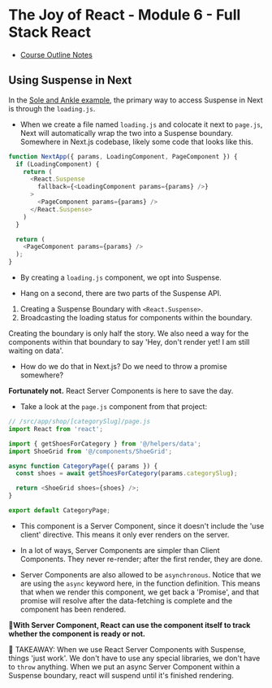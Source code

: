 # The Joy of React - Module 6 - Full Stack React

- [Course Outline Notes](../course-notes.md)

## Using Suspense in Next

In the [Sole and Ankle example](https://courses.joshwcomeau.com/joy-of-react/06-full-stack-react/09.01-exciting-new-world), the primary way to access Suspense in Next is through the `loading.js`.

- When we create a file named `loading.js` and colocate it next to `page.js`, Next will automatically wrap the two into a Suspense boundary. Somewhere in Next.js codebase, likely some code that looks like this.

```JAVASCRIPT
function NextApp({ params, LoadingComponent, PageComponent }) {
  if (LoadingComponent) {
    return (
      <React.Suspense
        fallback={<LoadingComponent params={params} />}
      >
        <PageComponent params={params} />
      </React.Suspense>
    )
  }

  return (
    <PageComponent params={params} />
  );
}
```

- By creating a `loading.js` component, we opt into Suspense.

- Hang on a second, there are two parts of the Suspense API.

1. Creating a Suspense Boundary with `<React.Suspense>`.
2. Broadcasting the loading status for components within the boundary.

Creating the boundary is only half the story. We also need a way for the components within that boundary to say 'Hey, don't render yet! I am still waiting on data'.

- How do we do that in Next.js? Do we need to throw a promise somewhere?

**Fortunately not.** React Server Components is here to save the day.

- Take a look at the `page.js` component from that project:

```JAVASCRIPT
// /src/app/shop/[categorySlug]/page.js
import React from 'react';

import { getShoesForCategory } from '@/helpers/data';
import ShoeGrid from '@/components/ShoeGrid';

async function CategoryPage({ params }) {
  const shoes = await getShoesForCategory(params.categorySlug);

  return <ShoeGrid shoes={shoes} />;
}

export default CategoryPage;
```

- This component is a Server Component, since it doesn't include the 'use client' directive. This means it only ever renders on the server.

- In a lot of ways, Server Components are simpler than Client Components. They never re-render; after the first render, they are done.
- Server Components are also allowed to be `asynchronous`. Notice that we are using the `async` keyword here, in the function definition. This means that when we render this component, we get back a 'Promise', and that promise will resolve after the data-fetching is complete and the component has been rendered.

🤯**With Server Component, React can use the component itself to track whether the component is ready or not.**

🚀 TAKEAWAY: When we use React Server Components with Suspense, things 'just work'. We don't have to use any special libraries, we don't have to `throw` anything. When we put an async Server Component within a Suspense boundary, react will suspend until it's finished rendering.
